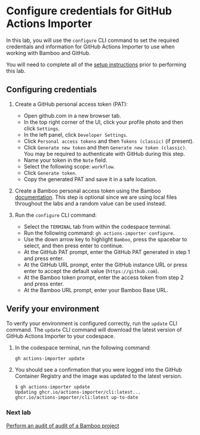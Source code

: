 # Configure credentials for GitHub Actions Importer

In this lab, you will use the `configure` CLI command to set the required credentials and information for GitHub Actions Importer to use when working with Bamboo and GitHub.

You will need to complete all of the [setup instructions](./readme.md#configure-your-codespace) prior to performing this lab.

## Configuring credentials

1. Create a GitHub personal access token (PAT):
   - Open github.com in a new browser tab.
   - In the top right corner of the UI, click your profile photo and then click `Settings`.
   - In the left panel, click `Developer Settings`.
   - Click `Personal access tokens` and then `Tokens (classic)` (if present).
   - Click `Generate new token` and then `Generate new token (classic)`. You may be required to authenticate with GitHub during this step.
   - Name your token in the `Note` field.
   - Select the following scope: `workflow`.
   - Click `Generate token`.
   - Copy the generated PAT and save it in a safe location.

2. Create a Bamboo personal access token using the Bamboo [documentation](https://confluence.atlassian.com/bamboo/personal-access-tokens-976779873.html).  This step is optional since we are using local files throughout the labs and a random value can be used instead.  

2. Run the `configure` CLI command:
      - Select the `TERMINAL` tab from within the codespace terminal.
      - Run the following command: `gh actions-importer configure`.
      - Use the down arrow key to highlight `Bamboo`, press the spacebar to select, and then press enter to continue.
      - At the GitHub PAT prompt, enter the GitHub PAT generated in step 1 and press enter.
      - At the GitHub URL prompt, enter the GitHub instance URL or press enter to accept the default value (`https://github.com`).
      - At the Bamboo token prompt, enter the access token from step 2 and press enter.
      - At the Bamboo URL prompt, enter your Bamboo Base URL.

## Verify your environment

To verify your environment is configured correctly, run the `update` CLI command. The `update` CLI command will download the latest version of GitHub Actions Importer to your codespace.

1. In the codespace terminal, run the following command:

   ```bash
   gh actions-importer update
   ```

2. You should see a confirmation that you were logged into the GitHub Container Registry and the image was updated to the latest version.

   ```console
   $ gh actions-importer update
   Updating ghcr.io/actions-importer/cli:latest...
   ghcr.io/actions-importer/cli:latest up-to-date
   ```

### Next lab

[Perform an audit of audit of a Bamboo project](2-audit.md)
